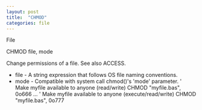 ```yaml
---
layout: post
title:  "CHMOD"
categories: file
---
```

File

CHMOD file, mode

Change permissions of a file. See also ACCESS.


* file - A string expression that follows OS file naming conventions.
* mode - Compatible with system call chmod()'s 'mode' parameter.
' Make myfile available to anyone (read/write)
CHMOD "myfile.bas", 0o666
...
' Make myfile available to anyone (execute/read/write)
CHMOD "myfile.bas", 0o777

